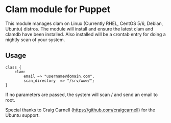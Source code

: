 # Clam module for Puppet

This module manages clam on Linux (Currently RHEL, CentOS 5/6, Debian, Ubuntu)
distros.  The module will install and ensure the latest clam and clamdb have 
been installed.  Also installed will be a crontab entry for doing a nightly scan
of your system.  

## Usage

	class {
		clam:
			email => "username@domain.com",
			scan_directory  => "/srv/www/";
	}

If no parameters are passed, the system will scan / and send an email to root.

Special thanks to Craig Carnell (https://github.com/craigcarnell) for the Ubuntu support.  
